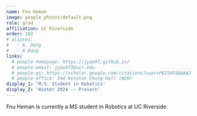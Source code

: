 ```yaml
---
name: Fnu Heman
image: people_photos/default.png
role: grad
affiliation: UC Riverside
order: 102
# aliases:
#   - A. Dang
#   - A Dang
links:
  # people-homepage: https://jyao97.github.io/
  # people-email: jyao073@ucr.edu
  # people-gs: https://scholar.google.com/citations?user=P6I5HF8AAAAJ
  # people-office: 344 Winston Chung Hall (WCH)
display_1: 'M.S. Student in Robotics'
display_2: 'Winter 2024 -- Present'
---
```


Fnu Heman is currently a MS student in Robotics at UC Riverside.